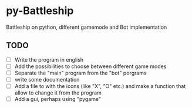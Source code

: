 # py-Battleship
Battleship on python, different gamemode and Bot implementation


## TODO

- [ ] Write the program in english
- [ ] Add the possibilities to choose between different game modes
- [ ] Separate the "main" program from the "bot" porgrams
- [ ] write some documentation
- [ ] Add a file to with the icons (like "X", "O" etc.) and make a function that allow to change it from the program
- [ ] Add a gui, perhaps using "pygame"

